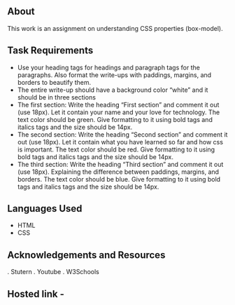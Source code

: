 ## About
This work is an assignment on understanding CSS properties (box-model).

## Task Requirements
- Use your heading tags for headings and paragraph tags for the paragraphs. Also format the write-ups with paddings, margins, and borders to beautify them.
- The entire write-up should have a background color “white” and it should be in three sections
- The first section: Write the heading “First section” and comment it out (use 18px). Let it contain your name and your love for technology. The text color should be green. Give formatting to it using bold tags and italics tags and the size should be 14px.
- The second section: Write the heading “Second section” and comment it out (use 18px). Let it contain what you have learned so far and how css is important. The text color should be red. Give formatting to it using bold tags and italics tags and the size should be 14px.
- The third section: Write the heading “Third section” and comment it out (use 18px). Explaining the difference between paddings, margins, and borders. The text color should be blue. Give formatting to it using bold tags and italics tags and the size should be 14px.

## Languages Used
- HTML
- CSS

## Acknowledgements and Resources
. Stutern
. Youtube
. W3Schools

## Hosted link - 
